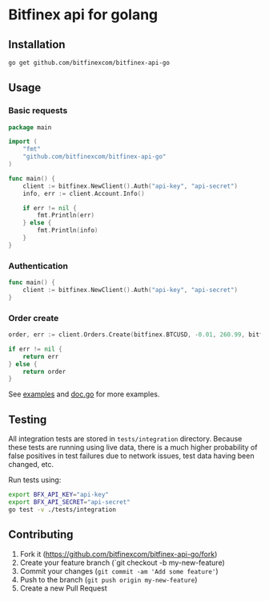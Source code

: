 # Bitfinex api for golang

## Installation

``` bash
go get github.com/bitfinexcom/bitfinex-api-go
```

## Usage

### Basic requests

``` go
package main

import (
	"fmt"
	"github.com/bitfinexcom/bitfinex-api-go"
)

func main() {
	client := bitfinex.NewClient().Auth("api-key", "api-secret")
	info, err := client.Account.Info()

	if err != nil {
		fmt.Println(err)
	} else {
		fmt.Println(info)
	}
}
```

### Authentication

``` go
func main() {
	client := bitfinex.NewClient().Auth("api-key", "api-secret")
}
```

### Order create

``` go
order, err := client.Orders.Create(bitfinex.BTCUSD, -0.01, 260.99, bitfinex.ORDER_TYPE_EXCHANGE_LIMIT)

if err != nil {
    return err
} else {
    return order
}
```

See [examples](https://github.com/bitfinexcom/bitfinex-api-go/tree/master/examples) and [doc.go](https://github.com/bitfinexcom/bitfinex-api-go/blob/master/doc.go) for more examples.

## Testing

All integration tests are stored in `tests/integration` directory. Because these tests are running using live data, there is a much higher probability of false positives in test failures due to network issues, test data having been changed, etc.

Run tests using:
``` bash
export BFX_API_KEY="api-key"
export BFX_API_SECRET="api-secret"
go test -v ./tests/integration
```

## Contributing

1. Fork it (https://github.com/bitfinexcom/bitfinex-api-go/fork)
2. Create your feature branch (`git checkout -b my-new-feature)
3. Commit your changes (`git commit -am 'Add some feature'`)
4. Push to the branch (`git push origin my-new-feature`)
5. Create a new Pull Request
